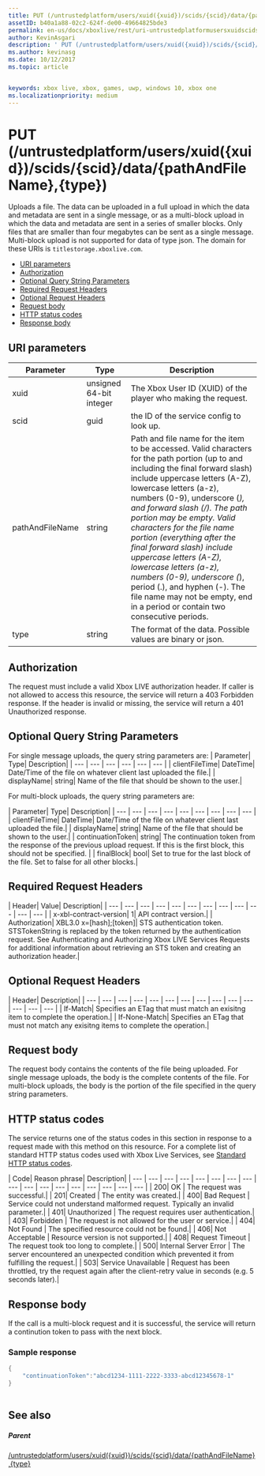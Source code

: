 ```yaml
---
title: PUT (/untrustedplatform/users/xuid({xuid})/scids/{scid}/data/{pathAndFileName},{type})
assetID: b40a1a88-02c2-624f-de00-49664825bde3
permalink: en-us/docs/xboxlive/rest/uri-untrustedplatformusersxuidscidssciddatapathandfilenametype-put.html
author: KevinAsgari
description: ' PUT (/untrustedplatform/users/xuid({xuid})/scids/{scid}/data/{pathAndFileName},{type})'
ms.author: kevinasg
ms.date: 10/12/2017
ms.topic: article


keywords: xbox live, xbox, games, uwp, windows 10, xbox one
ms.localizationpriority: medium
---
```



# PUT (/untrustedplatform/users/xuid({xuid})/scids/{scid}/data/{pathAndFileName},{type})
Uploads a file. The data can be uploaded in a full upload in which the data and metadata are sent in a single message, or as a multi-block upload in which the data and metadata are sent in a series of smaller blocks. Only files that are smaller than four megabytes can be sent as a single message. Multi-block upload is not supported for data of type json. 
The domain for these URIs is `titlestorage.xboxlive.com`.
 
  * [URI parameters](#ID4EX)
  * [Authorization](#ID4EEB)
  * [Optional Query String Parameters](#ID4ERB)
  * [Required Request Headers](#ID4EOE)
  * [Optional Request Headers](#ID4EXF)
  * [Request body](#ID4E1G)
  * [HTTP status codes](#ID4EFH)
  * [Response body](#ID4EYEAC)
 
<a id="ID4EX"></a>

 
## URI parameters 
 
| Parameter| Type| Description| 
| --- | --- | --- | 
| xuid| unsigned 64-bit integer| The Xbox User ID (XUID) of the player who making the request.| 
| scid| guid| the ID of the service config to look up.| 
| pathAndFileName| string| Path and file name for the item to be accessed. Valid characters for the path portion (up to and including the final forward slash) include uppercase letters (A-Z), lowercase letters (a-z), numbers (0-9), underscore (_), and forward slash (/). The path portion may be empty. Valid characters for the file name portion (everything after the final forward slash) include uppercase letters (A-Z), lowercase letters (a-z), numbers (0-9), underscore (_), period (.), and hyphen (-). The file name may not be empty, end in a period or contain two consecutive periods.| 
| type| string| The format of the data. Possible values are binary or json.| 
  
<a id="ID4EEB"></a>

 
## Authorization 
 
The request must include a valid Xbox LIVE authorization header. If caller is not allowed to access this resource, the service will return a 403 Forbidden response. If the header is invalid or missing, the service will return a 401 Unauthorized response. 
  
<a id="ID4ERB"></a>

 
## Optional Query String Parameters 
For single message uploads, the query string parameters are: 
| Parameter| Type| Description| 
| --- | --- | --- | --- | --- | --- | 
| clientFileTime| DateTime| Date/Time of the file on whatever client last uploaded the file.| 
| displayName| string| Name of the file that should be shown to the user.| 
 
For multi-block uploads, the query string parameters are:
 
| Parameter| Type| Description| 
| --- | --- | --- | --- | --- | --- | --- | --- | --- | 
| clientFileTime| DateTime| Date/Time of the file on whatever client last uploaded the file.| 
| displayName| string| Name of the file that should be shown to the user.| 
| continuationToken| string| The continuation token from the response of the previous upload request. If this is the first block, this should not be specified. | 
| finalBlock| bool| Set to true for the last block of the file. Set to false for all other blocks.| 
  
<a id="ID4EOE"></a>

 
## Required Request Headers
 
| Header| Value| Description| 
| --- | --- | --- | --- | --- | --- | --- | --- | --- | --- | --- | --- | 
| x-xbl-contract-version| 1| API contract version.| 
| Authorization| XBL3.0 x=[hash];[token]| STS authentication token. STSTokenString is replaced by the token returned by the authentication request. See Authenticating and Authorizing Xbox LIVE Services Requests for additional information about retrieving an STS token and creating an authorization header.| 
  
<a id="ID4EXF"></a>

 
## Optional Request Headers
 
| Header| Description| 
| --- | --- | --- | --- | --- | --- | --- | --- | --- | --- | --- | --- | --- | --- | 
| If-Match| Specifies an ETag that must match an exisitng item to complete the operation.| 
| If-None-Match| Specifies an ETag that must not match any exisitng items to complete the operation.| 
  
<a id="ID4E1G"></a>

 
## Request body 
 
The request body contains the contents of the file being uploaded. For single message uploads, the body is the complete contents of the file. For multi-block uploads, the body is the portion of the file specified in the query string parameters. 
  
<a id="ID4EFH"></a>

 
## HTTP status codes 
 
The service returns one of the status codes in this section in response to a request made with this method on this resource. For a complete list of standard HTTP status codes used with Xbox Live Services, see [Standard HTTP status codes](../../additional/httpstatuscodes.md).
 
| Code| Reason phrase| Description| 
| --- | --- | --- | --- | --- | --- | --- | --- | --- | --- | --- | --- | --- | --- | --- | --- | --- | 
| 200| OK | The request was successful.| 
| 201| Created | The entity was created.| 
| 400| Bad Request | Service could not understand malformed request. Typically an invalid parameter.| 
| 401| Unauthorized | The request requires user authentication.| 
| 403| Forbidden | The request is not allowed for the user or service.| 
| 404| Not Found | The specified resource could not be found.| 
| 406| Not Acceptable | Resource version is not supported.| 
| 408| Request Timeout | The request took too long to complete.| 
| 500| Internal Server Error | The server encountered an unexpected condition which prevented it from fulfilling the request.| 
| 503| Service Unavailable | Request has been throttled, try the request again after the client-retry value in seconds (e.g. 5 seconds later).| 
  
<a id="ID4EYEAC"></a>

 
## Response body 
 
If the call is a multi-block request and it is successful, the service will return a continution token to pass with the next block.
 
<a id="ID4EEFAC"></a>

 
### Sample response
 

```cpp
{
    "continuationToken":"abcd1234-1111-2222-3333-abcd12345678-1"
}
         
```

   
<a id="ID4EQFAC"></a>

 
## See also
 
<a id="ID4ESFAC"></a>

 
##### Parent  

[/untrustedplatform/users/xuid({xuid})/scids/{scid}/data/{pathAndFileName},{type}](uri-untrustedplatformusersxuidscidssciddatapathandfilenametype.md)

   